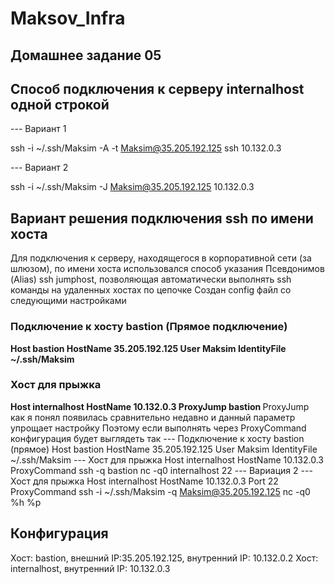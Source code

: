 # Maksov_Infra
## Домашнее задание 05
## Способ подключения к серверу internalhost одной строкой
--- Вариант 1

ssh -i ~/.ssh/Maksim -A -t Maksim@35.205.192.125 ssh 10.132.0.3

--- Вариант 2

ssh -i ~/.ssh/Maksim -J Maksim@35.205.192.125 10.132.0.3

## Вариант решения подключения ssh по имени хоста 
Для подключения к серверу, находящегося в корпоративной сети (за шлюзом), по имени хоста использовался способ указания Псевдонимов (Alias) ssh jumphost, позволяющая автоматически выполнять ssh команды на удаленных хостах по цепочке
Создан config файл со следующими настройками
### Подключение к хосту bastion (Прямое подключение)
<b>Host bastion
	HostName 35.205.192.125
	User Maksim
  IdentityFile ~/.ssh/Maksim
### Хост для прыжка 
Host internalhost
  HostName 10.132.0.3
  ProxyJump  bastion
 </b>
ProxyJump как я понял появилась сравнительно недавно и данный параметр упрощает настройку
Поэтому если выполнять через ProxyCommand конфигурация будет выглядеть так
--- Подключение к хосту bastion (прямое)
Host bastion
	HostName 35.205.192.125
	User Maksim
	IdentityFile ~/.ssh/Maksim
--- Хост для прыжка 
Host internalhost
  HostName 10.132.0.3
  ProxyCommand  ssh -q bastion nc -q0 internalhost 22
--- Вариация 2
--- Хост для прыжка 
Host internalhost
  HostName 10.132.0.3
  Port 22
  ProxyCommand  ssh -i ~/.ssh/Maksim -q Maksim@35.205.192.125 nc -q0 %h %p
 
## Конфигурация
Хост: bastion, внешний IP:35.205.192.125, внутренний IP: 10.132.0.2
Хост: internalhost, внутренний IP: 10.132.0.3

